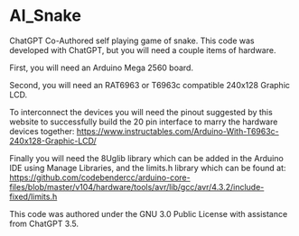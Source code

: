 # AI_Snake
ChatGPT Co-Authored self playing game of snake.
This code was developed with ChatGPT, but you will need a couple items of hardware.

First, you will need an Arduino Mega 2560 board.

Second, you will need an RAT6963 or T6963c compatible 240x128 Graphic LCD.

To interconnect the devices you will need the pinout suggested by this website to successfully build the 20 pin interface to marry the hardware devices together: https://www.instructables.com/Arduino-With-T6963c-240x128-Graphic-LCD/

Finally you will need the 8Uglib library which can be added in the Arduino IDE using Manage Libraries, and the limits.h library which can be found at: https://github.com/codebendercc/arduino-core-files/blob/master/v104/hardware/tools/avr/lib/gcc/avr/4.3.2/include-fixed/limits.h

This code was authored under the GNU 3.0 Public License with assistance from ChatGPT 3.5.
